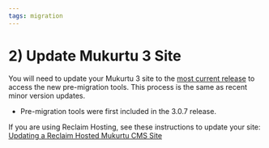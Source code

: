 ```yaml
---
tags: migration
---
```


# 2) Update Mukurtu 3 Site

You will need to update your Mukurtu 3 site to the [most current release](https://github.com/MukurtuCMS/mukurtucms/releases) to access the new pre-migration tools. This process is the same as recent minor version updates.
- Pre-migration tools were first included in the 3.0.7 release.

If you are using Reclaim Hosting, see these instructions to update your site: [Updating a Reclaim Hosted Mukurtu CMS Site](https://mukurtu.org/support/updating-a-reclaim-hosted-mukurtu-cms-site/)